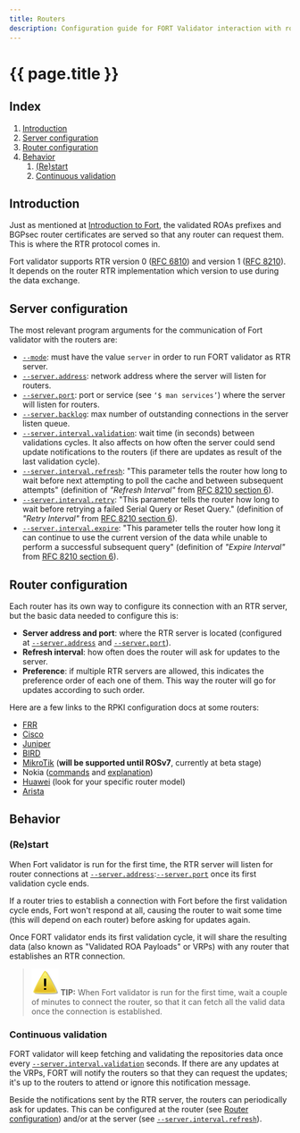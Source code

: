 ```yaml
---
title: Routers
description: Configuration guide for FORT Validator interaction with routers through RTR protocol.
---
```

 
# {{ page.title }}

## Index

1. [Introduction](#introduction)
2. [Server configuration](#server-configuration)
3. [Router configuration](#router-configuration)
4. [Behavior](#behavior)
	1. [(Re)start](#restart)
	2. [Continuous validation](#continuous-validation)

## Introduction

Just as mentioned at [Introduction to Fort](intro-fort.html), the validated ROAs prefixes and BGPsec router certificates are served so that any router can request them. This is where the RTR protocol comes in.

Fort validator supports RTR version 0 ([RFC 6810](https://tools.ietf.org/html/rfc6810)) and version 1 ([RFC 8210](https://tools.ietf.org/html/rfc8210)). It depends on the router RTR implementation which version to use during the data exchange.

## Server configuration

The most relevant program arguments for the communication of Fort validator with the routers are:
- [`--mode`](usage.html#--mode): must have the value `server` in order to run FORT validator as RTR server.
- [`--server.address`](usage.html#--serveraddress): network address where the server will listen for routers.
- [`--server.port`](usage.html#--serverport): port or service (see `‘$ man services’`) where the server will listen for routers.
- [`--server.backlog`](usage.html#--serverbacklog): max number of outstanding connections in the server listen queue.
- [`--server.interval.validation`](usage.html#--serverintervalvalidation): wait time (in seconds) between validations cycles. It also affects on how often the server could send update notifications to the routers (if there are updates as result of the last validation cycle).
- [`--server.interval.refresh`](usage.html#--serverintervalrefresh): "This parameter tells the router how long to wait before next attempting to poll the cache and between subsequent attempts" (definition of _"Refresh Interval"_ from [RFC 8210 section 6](https://tools.ietf.org/html/rfc8210#section-6)).
- [`--server.interval.retry`](usage.html#--serverintervalretry): "This parameter tells the router how long to wait before retrying a failed Serial Query or Reset Query." (definition of _"Retry Interval"_ from [RFC 8210 section 6](https://tools.ietf.org/html/rfc8210#section-6)).
- [`--server.interval.expire`](usage.html#--serverintervalexpire): "This parameter tells the router how long it can continue to use the current version of the data while unable to perform a successful subsequent query" (definition of _"Expire Interval"_ from [RFC 8210 section 6](https://tools.ietf.org/html/rfc8210#section-6)).

## Router configuration

Each router has its own way to configure its connection with an RTR server, but the basic data needed to configure this is:
- **Server address and port**: where the RTR server is located (configured at [`--server.address`](usage.html#--serveraddress) and [`--server.port`](usage.html#--serverport)).
- **Refresh interval**: how often does the router will ask for updates to the server.
- **Preference**: if multiple RTR servers are allowed, this indicates the preference order of each one of them. This way the router will go for updates according to such order.

Here are a few links to the RPKI configuration docs at some routers:
- [FRR](http://docs.frrouting.org/en/latest/bgp.html#prefix-origin-validation-using-rpki)
- [Cisco](https://www.cisco.com/c/en/us/td/docs/ios-xml/ios/iproute_bgp/command/irg-cr-book/bgp-a1.html#wp2807841905)
- [Juniper](https://www.juniper.net/documentation/en_US/junos/topics/reference/configuration-statement/validation-edit-routing-options.html)
- [BIRD](https://bird.network.cz/?get_doc&v=20&f=bird-6.html#ss6.13)
- [MikroTik](https://help.mikrotik.com/docs/display/ROS/ROSv7+Basic+Routing+Examples#heading-RPKI) (**will be supported until ROSv7**, currently at beta stage)
- Nokia ([commands](https://infocenter.nokia.com/public/7750SR160R4A/index.jsp?topic=%2Fcom.sr.router.config%2Fhtml%2Fip_router_cli.html&anchor=BGBDCAEF) and [explanation](https://infocenter.nokia.com/public/7750SR160R4A/index.jsp?topic=%2Fcom.sr.unicast%2Fhtml%2Fbgp.html&cp=22_4_7_2&anchor=d2e5364))
- [Huawei](https://support.huawei.com/enterprise/en/doc/EDOC1100055099/36627f51/improving-bgp-security#dc_vrp_bgp_cfg_3099) (look for your specific router model)
- [Arista](https://eos.arista.com/sidr-with-rpki/)

## Behavior

### (Re)start

When Fort validator is run for the first time, the RTR server will listen for router connections at [`--server.address`](usage.html#--serveraddress):[`--server.port`](usage.html#--serverport) once its first validation cycle ends.

If a router tries to establish a connection with Fort before the first validation cycle ends, Fort won't respond at all, causing the router to wait some time (this will depend on each router) before asking for updates again.

Once FORT validator ends its first validation cycle, it will share the resulting data (also known as "Validated ROA Payloads" or VRPs) with any router that establishes an RTR connection.

> ![img/warn.svg](img/warn.svg) **TIP:** When Fort validator is run for the first time, wait a couple of minutes to connect the router, so that it can fetch all the valid data once the connection is established.

### Continuous validation

FORT validator will keep fetching and validating the repositories data once every [`--server.interval.validation`](usage.html#--serverintervalvalidation) seconds. If there are any updates at the VRPs, FORT will notify the routers so that they can request the updates; it's up to the routers to attend or ignore this notification message.

Beside the notifications sent by the RTR server, the routers can periodically ask for updates. This can be configured at the router (see [Router configuration](#router-configuration)) and/or at the server (see [`--server.interval.refresh`](usage.html#--serverintervalrefresh)).
